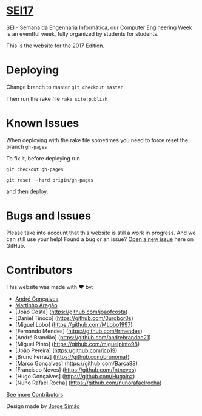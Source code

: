 # [SEI17](https://github.com/cesium/2017.seium.org)

SEI - Semana da Engenharia Informática, our Computer Engineering Week is an eventful week, fully organized by students for students.

This is the website for the 2017 Edition.

# Deploying
Change branch to master `git checkout master`

Then run the rake file  `rake site:publish`

# Known Issues
When deploying with the rake file sometimes you need to force reset the branch `gh-pages`

To fix it, before deploying run

`git checkout gh-pages`

`git reset --hard origin/gh-pages`

and then deploy.

# Bugs and Issues

Please take into account that this website is still a work in progress. And we can still use your help!
Found a bug or an issue? [Open a new issue](https://github.com/cesium/2017.seium.org/issues) here on GitHub.

# Contributors

This website was made with :heart: by:

* [André Gonçalves](https://github.com/Simbs38)
* [Martinho Aragão](https://github.com/martinhoaragao)
* [João Costa] (https://github.com/joaofcosta)
* [Daniel Tinoco] (https://github.com/0urobor0s)
* [Miguel Lobo] (https://github.com/MLobo1997)
* [Fernando Mendes] (https://github.com/frmendes)
* [André Brandão] (https://github.com/andrebrandao21)
* [Miguel Pinto] (https://github.com/miguelpinto98)
* [João Pereira] (https://github.com/jcp19)
* [Bruno Ferraz] (https://github.com/brunomaf)
* [Marco Gonçalves] (https://github.com/Barca88)
* [Francisco Neves] (https://github.com/fntneves)
* [Hugo Gonçalves] (https://github.com/Hugainz)
* [Nuno Rafael Rocha] (https://github.com/nunorafaelrocha)

[See more Contributors](https://github.com/cesium/2017.seium.org/graphs/contributors)

Design made by [Jorge Simão](https://www.linkedin.com/in/jorgepedrosimao)

